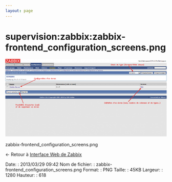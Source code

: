 ```yaml
---
layout: page
---
```


supervision:zabbix:zabbix-frontend\_configuration\_screens.png
==============================================================

[![zabbix-frontend\_configuration\_screens.png](../../../assets/media/supervision/zabbix/zabbix-frontend_configuration_screens.png@cache=&w=900&h=434 "zabbix-frontend_configuration_screens.png")](../../../assets/media/supervision/zabbix/zabbix-frontend_configuration_screens.png@cache= "Afficher le fichier original")

zabbix-frontend\_configuration\_screens.png

← Retour à [Interface Web de
Zabbix](../../../zabbix/zabbix-interface.html "zabbix:zabbix-interface")

Date:
:   2013/03/29 09:42
Nom de fichier:
:   zabbix-frontend\_configuration\_screens.png
Format:
:   PNG
Taille:
:   45KB
Largeur:
:   1280
Hauteur:
:   618

